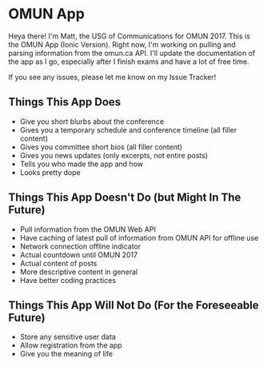 # OMUN App

Heya there! I'm Matt, the USG of Communications for OMUN 2017. This is the OMUN App (Ionic Version). Right now, I'm working on pulling and parsing information from the omun.ca API. I'll update the documentation of the app as I go, especially after I finish exams and have a lot of free time.

If you see any issues, please let me know on my Issue Tracker!

## Things This App Does

* Give you short blurbs about the conference
* Gives you a temporary schedule and conference timeline (all filler content)
* Gives you committee short bios (all filler content)
* Gives you news updates (only excerpts, not entire posts)
* Tells you who made the app and how
* Looks pretty dope

## Things This App Doesn't Do (but Might In The Future)

* Pull information from the OMUN Web API
* Have caching of latest pull of information from OMUN API for offline use
* Network connection offline indicator
* Actual countdown until OMUN 2017
* Actual content of posts
* More descriptive content in general
* Have better coding practices

## Things This App Will Not Do (For the Foreseeable Future)

* Store any sensitive user data
* Allow registration from the app
* Give you the meaning of life

